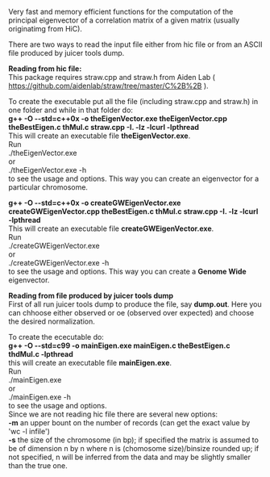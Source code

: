 Very fast and memory efficient functions for the computation of the principal eigenvector of a correlation matrix of a given matrix (usually originatimg from HiC).  

There are two ways to read the input file either from hic file or from an ASCII file produced by juicer tools dump.

**Reading from hic file:**  
This package requires straw.cpp and straw.h from Aiden Lab ( https://github.com/aidenlab/straw/tree/master/C%2B%2B ).  

To create the executable put all the file (including straw.cpp and straw.h) in one folder and while in that folder do:    
**g++ -O --std=c++0x -o theEigenVector.exe theEigenVector.cpp theBestEigen.c thMul.c straw.cpp -I. -lz -lcurl -lpthread**  
This will create an executable file **theEigenVector.exe**.  
Run  
./theEigenVector.exe  
or  
./theEigenVector.exe -h  
to see the usage and options. This way you can create an eigenvector for a particular chromosome.  

**g++ -O --std=c++0x -o createGWEigenVector.exe createGWEigenVector.cpp theBestEigen.c thMul.c straw.cpp -I. -lz -lcurl -lpthread**  
This will create an executable file **createGWEigenVector.exe**.  
Run  
./createGWEigenVector.exe  
or  
./createGWEigenVector.exe -h  
to see the usage and options. This way you can create a **Genome Wide** eigenvector. 

**Reading from file produced by juicer tools dump**  
First of all run juicer tools dump to produce the file, say **dump.out**. Here you can chhoose either observed or oe (observed over expected) and choose the desired normalization.

To create the ececutable do:  
**g++ -O --std=c99 -o mainEigen.exe mainEigen.c theBestEigen.c thdMul.c -lpthread**  
this will create an executable file **mainEigen.exe**.  
Run  
./mainEigen.exe  
or  
./mainEigen.exe -h  
to see the usage and options.  
Since we are not reading hic file there are several new options:  
**-m**  an upper bount on the number of records (can get the exact value by 'wc -l infile')  
**-s**  the size of the chromosome (in bp); if specified the matrix is assumed to be of dimension n by n where n is (chomosome size)/binsize rounded up; if not specified, n will be inferred from the data and may be slightly smaller than the true one.
